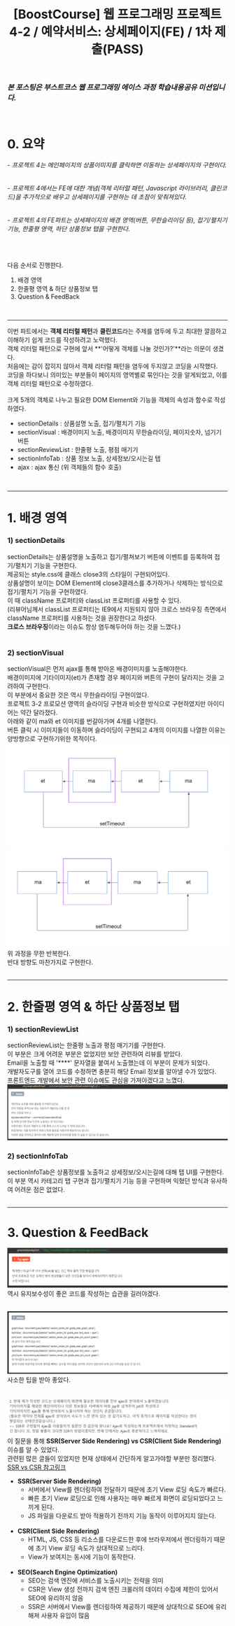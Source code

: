 ﻿---
layout: post
title: '[BoostCourse] 웹 프로그래밍 프로젝트 4-2 / 예약서비스: 상세페이지(FE) / 1차 제출(PASS)'
tags: [BoostCourse]
image: '/images/posts/boostcourse.JPG'
---

### *본 포스팅은 부스트코스 웹 프로그래밍 에이스 과정 학습내용공유 미션입니다.*  

<br/>

# 0. 요약
###### - 프로젝트 4는 메인페이지의 상품이미지를 클릭하면 이동하는 상세페이지의 구현이다.  
###### - 프로젝트 4에서는 FE에 대한 개념(객체 리터럴 패턴, Javascript 라이브러리, 클린코드)을 추가적으로 배우고 상세페이지를 구현하는 데 초점이 맞춰져있다.  
###### - 프로젝트 4의 FE파트는 상세페이지의 배경 영역(버튼, 무한슬리이딩 등), 접기/펼치기 기능, 한줄평 영역, 하단 상품정보 탭을 구현한다.


<br/>

다음 순서로 진행한다.  
1. 배경 영역 
2. 한줄평 영역 & 하단 상품정보 탭  
3. Question & FeedBack  
  
<br/>

*****
이번 파트에서는 **객체 리터럴 패턴**과 **클린코드**라는 주제를 염두에 두고 최대한 깔끔하고 이해하기 쉽게 코드를 작성하려고 노력했다.  
객체 리터럴 패턴으로 구현에 앞서 **'어떻게 객체를 나눌 것인가?'**라는 의문이 생겼다.  
처음에는 감이 잡히지 않아서 객체 리터럴 패턴을 염두에 두지않고 코딩을 시작했다.  
코딩을 하다보니 의미있는 부분들이 페이지의 영역별로 묶인다는 것을 알게되었고, 이를 객체 리터럴 패턴으로 수정하였다.  
<br/>
크게 5개의 객체로 나누고 필요한 DOM Element와 기능을 객체의 속성과 함수로 작성하였다.  
* sectionDetails : 상품설명 노출, 접기/펼치기 기능  
* sectionVisual : 배경이미지 노출, 배경이미지 무한슬라이딩, 페이지숫자, 넘기기 버튼  
* sectionReviewList : 한줄평 노출, 평점 매기기  
* sectionInfoTab : 상품 정보 노출, 상세정보/오시는길 탭  
* ajax : ajax 통신 (위 객체들의 함수 호출)  
<br/>

*****

# 1. 배경 영역
### 1) sectionDetails
sectionDetails는 상품설명을 노출하고 접기/펼쳐보기 버튼에 이벤트를 등록하여 접기/펼치기 기능을 구현한다.  
제공되는 style.css에 클래스 close3의 스타일이 구현되어있다.  
상품설명이 보이는 DOM Element에 close3클래스를 추가하거나 삭제하는 방식으로 접기/펼치기 기능을 구현하였다.  
이 때 className 프로퍼티와 classList 프로퍼티를 사용할 수 있다.  
(리뷰어님께서 classList 프로퍼티는 IE9에서 지원되지 않아 크로스 브라우징 측면에서 className 프로퍼티를 사용하는 것을 권장한다고 하셨다.  
**크로스 브라우징**이라는 이슈도 항상 염두해두어야 하는 것을 느꼈다.)  
<br/>

### 2) sectionVisual
sectionVisual은 먼저 ajax를 통해 받아온 배경이미지를 노출해야한다.  
배경이미지에 기타이미지(et)가 존재할 경우 페이지와 버튼의 구현이 달라지는 것을 고려하여 구현한다.  
이 부분에서 중요한 것은 역시 무한슬라이딩 구현이었다.  
프로젝트 3-2 프로모션 영역의 슬라이딩 구현과 비슷한 방식으로 구현하였지만 아이디어는 약간 달라졌다.  
아래와 같이 ma와 et 이미지를 번갈아가며 4개를 나열한다.  
버튼 클릭 시 이미지들이 이동하며 슬라이딩이 구현되고 4개의 이미지를 나열한 이유는 양방향으로 구현하기위한 목적이다.  
![Alt text](/images/posts/post_3/post_3_sliding_1.JPG)
![Alt text](/images/posts/post_3/post_3_sliding_2.JPG)
위 과정을 무한 반복한다.  
반대 방향도 마찬가지로 구현한다.  
<br/>

*****

# 2. 한줄평 영역 & 하단 상품정보 탭
### 1) sectionReviewList
sectionReviewList는 한줄평 노출과 평점 매기기를 구현한다.  
이 부분은 크게 어려운 부분은 없었지만 보안 관련하여 리뷰를 받았다.  
Email을 노출할 때 '****' 문자열을 붙여서 노출했는데 이 부분이 문제가 되었다.  
개발자도구를 열어 코드를 수정하면 충분히 해당 Email 정보를 알아낼 수가 있었다.  
프론트엔드 개발에서 보안 관련 이슈에도 관심을 가져야겠다고 느꼈다.  
![Alt text](/images/posts/post_3/post_3_feedback_1.JPG)
<br/>
### 2) sectionInfoTab
sectionInfoTab은 상품정보를 노출하고 상세정보/오시는길에 대해 탭 UI를 구현한다.  
이 부분 역시 카테고리 탭 구현과 접기/펼치기 기능 등을 구현하며 익혔던 방식과 유사하여 어려운 점은 없었다.
<br/><br/>

*****

# 3. Question & FeedBack
![Alt text](/images/posts/post_3/post_3_feedback_2.JPG)
역시 유지보수성이 좋은 코드를 작성하는 습관을 길러야겠다. 
<br/><br/>

![Alt text](/images/posts/post_3/post_3_feedback_3.JPG)
사소한 팁을 받아 좋았다.
<br/><br/>

![Alt text](/images/posts/post_3/post_3_feedback_4.JPG)<br/>
이 질문을 통해 **SSR(Server Side Rendering) vs CSR(Client Side Rendering)** 이슈를 알 수 있었다.  
관련된 많은 글들이 있었지만 현재 상태에서 간단하게 알고가야할 부분만 정리했다.  
[SSR vs CSR 참고링크](https://velog.io/@rjs1197/SSR%EA%B3%BC-CSR%EC%9D%98-%EC%B0%A8%EC%9D%B4%EB%A5%BC-%EC%95%8C%EC%95%84%EB%B3%B4%EC%9E%90)  
* **SSR(Server Side Rendering)**
    - 서버에서 View를 렌더링하여 전달하기 때문에 초기 View 로딩 속도가 빠르다.
    - 빠른 초기 View 로딩으로 인해 사용자는 매우 빠르게 화면이 로딩되었다고 느끼게 된다.
    - JS 파일을 다운로드 받아 적용하기 전까지 기능 동작이 이루어지지 않는다.
<br/><br/>
* **CSR(Client Side Rendering)**
    - HTML, JS, CSS 등 리소스를 다운로드한 후에 브라우저에서 렌더링하기 때문에 초기 View 로딩 속도가 상대적으로 느리다.
    - View가 보여지는 동시에 기능이 동작한다.
<br/><br/>
* **SEO(Search Engine Optimization)**
    - SEO는 검색 엔진에 서비스를 노출시키는 전략을 의미
    - CSR은 View 생성 전까지 검색 엔진 크롤러의 데이터 수집에 제한이 있어서 SEO에 유리하지 않음
    - SSR은 서버에서 View를 렌더링하여 제공하기 때문에 상대적으로 SEO에 유리해져 사용자 유입이 많음
 <br/><br/>